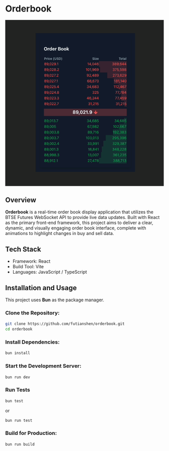 # Orderbook

![Demo GIF](public/demo.gif)

## Overview
**Orderbook** is a real-time order book display application that utilizes the BTSE Futures WebSocket API to provide live data updates. Built with React as the primary front-end framework, this project aims to deliver a clear, dynamic, and visually engaging order book interface, complete with animations to highlight changes in buy and sell data.

## Tech Stack
- Framework: React
- Build Tool: Vite
- Languages: JavaScript / TypeScript

## Installation and Usage

This project uses **Bun** as the package manager.

### Clone the Repository:
```bash
git clone https://github.com/futianshen/orderbook.git
cd orderbook
```

### Install Dependencies:

```bash
bun install
```

### Start the Development Server:

```bash
bun run dev
```

### Run Tests

```bash
bun test
```

or

```bash
bun run test
```

### Build for Production:

```bash
bun run build
```
